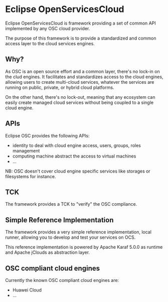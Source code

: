 # Eclipse OpenServicesCloud

Eclipse OpenServicesCloud is framework providing a set of common API implemented by any OSC cloud provider.

The purpose of this framework is to provide a standardized and common access layer to the cloud services engines.

## Why?

As OSC is an open source effort and a common layer, there's no lock-in on the clud engines. It facilitates and standardizes access to the cloud engines, allowing users to create multi-cloud services, whatever the services are running on public, private, or hybrid cloud platforms.

On the other hand, there's no lock-out, meaning that any ecosystem can easily create managed cloud services without being coupled to a single cloud engine.

## APIs

Eclipse OSC provides the following APIs:

* identity to deal with cloud engine access, users, groups, roles management
* computing machine abstract the access to virtual machines
* ...

NB: OSC doesn't cover cloud engine specific services like storages or filesystems for instance.

## TCK

The framework provides a TCK to "verify" the OSC compliance.

## Simple Reference Implementation

The framework provides a very simple reference implementation, local runner, allowing you to develop and test your services on OCS.

This reference implementation is powered by Apache Karaf 5.0.0 as runtime and Apache jClouds as abstraction layer.

## OSC compliant cloud engines

Currently the known OSC compliant cloud engines are:

* Huawei Cloud
* ...
